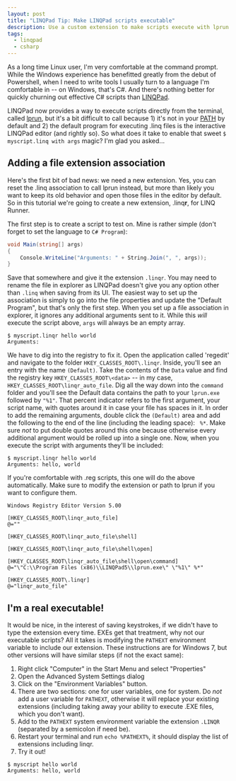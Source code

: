 ```yaml
---
layout: post
title: "LINQPad Tip: Make LINQPad scripts executable"
description: Use a custom extension to make scripts execute with lprun.exe when double clicked
tags:
  - linqpad
  - csharp
---
```


As a long time Linux user, I'm very comfortable at the command prompt. While
the Windows experience has benefitted greatly from the debut of Powershell,
when I need to write tools I usually turn to a language I'm comfortable in
-- on Windows, that's C#. And there's nothing better for quickly churning out
effective C# scripts than [LINQPad](http://www.linqpad.net/).

LINQPad now provides a way to execute scripts directly from the terminal,
called [lprun](https://www.linqpad.net/lprun.aspx), but it's a bit difficult
to call because 1) it's not in your [PATH](http://www.howtogeek.com/118594/how-to-edit-your-system-path-for-easy-command-line-access/)
by default and 2) the default program for executing .linq files is the
interactive LINQPad editor (and rightly so). So what does it take to enable
that sweet `$ myscript.linq with args` magic? I'm glad you asked...

## Adding a file extension association

Here's the first bit of bad news: we need a new extension. Yes, you can reset
the .linq association to call lprun instead, but more than likely you want to
keep its old behavior and open those files in the editor by default. So in this
tutorial we're going to create a new extension, .linq**r**, for LINQ Runner.

The first step is to create a script to test on. Mine is rather simple (don't
forget to set the language to `C# Program`):

```C#
void Main(string[] args)
{
	Console.WriteLine("Arguments: " + String.Join(", ", args));
}
```

Save that somewhere and give it the extension `.linqr`. You may need to rename
the file in explorer as LINQPad doesn't give you any option other than `.linq`
when saving from its UI. The easiest way to set up the association is simply to
go into the file properties and update the "Default Program", but that's only
the first step. When you set up a file association in explorer, it ignores any
additional arguments sent to it. While this *will* execute the script above,
`args` will always be an empty array.

```
$ myscript.linqr hello world
Arguments: 
```

We have to dig into the registry to fix
it. Open the application called 'regedit' and navigate to the folder
`HKEY_CLASSES_ROOT\.linqr`. Inside, you'll see an entry with the name
`(Default)`. Take the contents of the `Data` value and find the registry
key `HKEY_CLASSES_ROOT\<data>` -- in my case, `HKEY_CLASSES_ROOT\linqr_auto_file`.
Dig all the way down into the `command` folder and you'll see the Default data
contains the path to your `lprun.exe` followed by `"%1"`. That percent indicator
refers to the first argument, your script name, with quotes around it in case
your file has spaces in it. In order to add the remaining arguments, double
click the `(Default)` area and add the following to the end of the line
(including the leading space): ` %*`. Make sure *not* to put double quotes
around this one because otherwise every additional argument would be rolled
up into a single one. Now, when you execute the script with arguments they'll
be included:

```
$ myscript.linqr hello world
Arguments: hello, world
```

If you're comfortable with .reg scripts, this one will do the above automatically.
Make sure to modify the extension or path to lprun if you want to configure them.

```
Windows Registry Editor Version 5.00

[HKEY_CLASSES_ROOT\linqr_auto_file]
@=""

[HKEY_CLASSES_ROOT\linqr_auto_file\shell]

[HKEY_CLASSES_ROOT\linqr_auto_file\shell\open]

[HKEY_CLASSES_ROOT\linqr_auto_file\shell\open\command]
@="\"C:\\Program Files (x86)\\LINQPad5\\lprun.exe\" \"%1\" %*"

[HKEY_CLASSES_ROOT\.linqr]
@="linqr_auto_file"
```

## I'm a real executable!

It would be nice, in the interest of saving keystrokes, if we didn't have to type
the extension every time. EXEs get that treatment, why not our executable scripts?
All it takes is modifying the `PATHEXT` environment variable to include our extension.
These instructions are for Windows 7, but other versions will have similar steps (if 
not the exact same):

1. Right click "Computer" in the Start Menu and select "Properties"
2. Open the Advanced System Settings dialog
3. Click on the "Environment Variables" button.
4. There are two sections: one for user variables, one for system. Do *not* add a user
	variable for `PATHEXT`, otherwise it will replace your existing extensions (including
	taking away your ability to execute .EXE files, which you don't want). 	
5. Add to the `PATHEXT` system environment variable the extension `.LINQR` (separated by a
	semicolon if need be).
6. Restart your terminal and run `echo %PATHEXT%`, it should display the list of extensions
	including linqr.
7. Try it out!

```
$ myscript hello world
Arguments: hello, world
```
